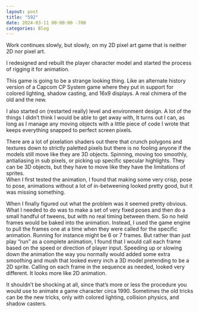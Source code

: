 ```yaml
---
layout: post
title: "592"
date: 2024-03-11 00:00:00 -700
categories: Blog
---
```


Work continues slowly, but slowly, on my 2D pixel art game that is neither 2D nor pixel art.

I redesigned and rebuilt the player character model and started the process of rigging it for animation.

This game is going to be a strange looking thing. Like an alternate history version of a Capcom CP System game where they put in support for colored lighting, shadow casting, and 16x9 displays. A real chimera of the old and the new.

I also started on (restarted really) level and environment design. A lot of the things I didn’t think I would be able to get away with, It turns out I can, as long as I manage any moving objects with a little piece of code I wrote that keeps everything snapped to perfect screen pixels.

There are a lot of pixelation shaders out there that crunch polygons and textures down to strictly paletted pixels but there is no fooling anyone if the models still move like they are 3D objects. Spinning, moving too smoothly, antialiasing in sub pixels, or picking up specific specular highlights. They can be 3D objects, but they have to move like they have the limitations of sprites.  
When I first tested the animation, I found that making some very crisp, pose to pose, animations without a lot of in-betweening looked pretty good, but it was missing something.

When I finally figured out what the problem was it seemed pretty obvious. What I needed to do was to make a set of very fixed poses and then do a small handful of tweens, but with no real timing between them. So no held frames would be baked into the animation. Instead, I used the game engine to pull the frames one at a time when they were called for the specific animation. Running for instance might be 6 or 7 frames. But rather than just play “run” as a complete animation, I found that I would call each frame based on the speed or direction of player input. Speeding up or slowing down the animation the way you normally would added some extra smoothing and mush that looked every inch a 3D model pretending to be a 2D sprite. Calling on each frame in the sequence as needed, looked very different. It looks more like 2D animation.

It shouldn’t be shocking at all, since that’s more or less the procedure you would use to animate a game character circa 1990. Sometimes the old tricks can be the new tricks, only with colored lighting, collision physics, and shadow casters.

​
